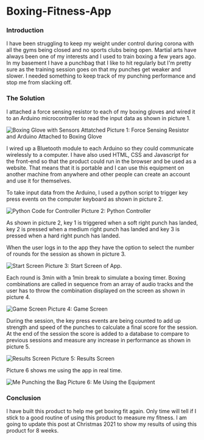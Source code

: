 # Boxing-Fitness-App


### Introduction

I have been struggling to keep my weight under control during corona with all the gyms being closed and no sports clubs being open. Martial arts have always been one of my interests and I used to train boxing a few years ago. In my basement I have a punchbag that I like to hit regularly but I'm pretty sure as the training session goes on that my punches get weaker and slower. I needed something to keep track of my punching performance and stop me from slacking off.


### The Solution

I attached a force sensing resistor to each of my boxing gloves and wired it to an Arduino microcontroller to read the input data as shown in picture 1.

![Boxing Glove with Sensors Attatched](https://raw.githubusercontent.com/ShaunHaldane/images/main/BoxingGloveWithArduino.png)
Picture 1: Force Sensing Resistor and Arduino Attached to Boxing Glove


I wired up a Bluetooth module to each Arduino so they could communicate wirelessly to a computer. I have also used HTML, CSS and Javascript for the front-end so that the product could run in the browser and be used as a website. That means that it is portable and I can use this equipment on another machine from anywhere and other people can create an account and use it for themselves.

To take input data from the Arduino, I used a python script to trigger key press events on the computer keyboard as shown in picture 2.

![Python Code for Controller](https://raw.githubusercontent.com/ShaunHaldane/images/main/PythonControllerBoxingApp.png)
Picture 2: Python Controller


As shown in picture 2, key 1 is triggered when a soft right punch has landed, key 2 is pressed when a medium right punch has landed and key 3 is pressed when a hard right punch has landed.

When the user logs in to the app they have the option to select the number of rounds for the session as shown in picture 3.

![Start Screen](https://raw.githubusercontent.com/ShaunHaldane/images/main/BoxingAppStartScreen.png)
Picture 3: Start Screen of App.


Each round is 3min with a 1min break to simulate a boxing timer. Boxing combinations are called in sequence from an array of audio tracks and the user has to throw the combination displayed on the screen as shown in picture 4.

![Game Screen](https://raw.githubusercontent.com/ShaunHaldane/images/main/BoxingAppSessionScreen.png)
Picture 4: Game Screen


During the session, the key press events are being counted to add up strength and speed of the punches to calculate a final score for the session. At the end of the session the score is added to a database to compare to previous sessions and measure any increase in performance as shown in picture 5.

![Results Screen](https://raw.githubusercontent.com/ShaunHaldane/images/main/BoxingAppSessionResultsScreen.png)
Picture 5: Results Screen


Picture 6 shows me using the app in real time.

![Me Punching the Bag](https://raw.githubusercontent.com/ShaunHaldane/images/main/MePunchingBag.png)
Picture 6: Me Using the Equipment


### Conclusion

I have built this product to help me get boxing fit again. Only time will tell if I stick to a good routine of using this product to measure my fitness. I am going to update this post at Christmas 2021 to show my results of using this product for 8 weeks.

